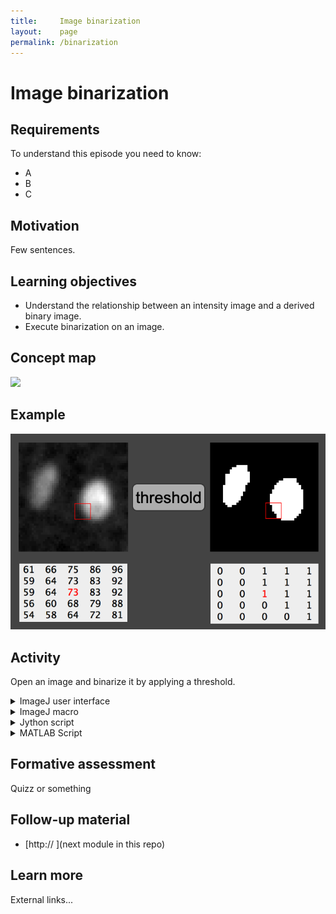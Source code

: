 ```yaml
---
title:     Image binarization
layout:    page
permalink: /binarization
---
```


# Image binarization 

## Requirements

To understand this episode you need to know:

- A
- B
- C

## Motivation

Few sentences.

## Learning objectives

- Understand the relationship between an intensity image and a derived binary image.
- Execute binarization on an image.

## Concept map

<img src='https://g.gravizo.com/svg?
 digraph G {
shift [fontcolor=white,color=white];
	"pixel values" -> "foreground\n1,255" [label = " >= threshold"];
	"pixel values" -> "background\n0" [label = " < threshold"];
	"foreground\n1,255" -> "binarised pixel values"
	"background\n0" -> "binarised pixel values"
  }
'/>

## Example

![binarization_figure_00](/figures/binarization_concept_example.png)

## Activity

Open an image and binarize it by applying a threshold.

<details>
 <summary>ImageJ user interface</summary>
	
- **[ Open... ]** "/image-analysis-training-resources/image_data/xy_8bit__two_cells.tif" <br/>
- **[ Threshold... ]**
</details>

<details>
<summary>ImageJ macro</summary>
  
```
open("/image-analysis-training-resources/image_data/xy_8bit__two_cells.tif");
setThreshold(30, 255);
setOption("BlackBackground", true);
run("Convert to Mask");
```
</details>


<details>
<summary>Jython script</summary>

```python
from ij import IJ, ImagePlus
from ij.plugin import Thresholder

inputImage=IJ.getImage()
IJ.setRawThreshold(inputImage, 60, 255, None)
binaryImage=ImagePlus('Binary image',Thresholder.createMask(inputImage))
binaryImage.show()
```
</details>


<details>
<summary>MATLAB Script</summary>

```matlab
function src_binarize_image()
%This function illustrates separating foreground from background using a 
%fixed threshold value  

threshold = 50; %example hreshold value
%Read input image
in_image = imread(['image_data' filesep 'xy_8bit__two_cells.tif']); 
figure; imagesc(in_image); %display input image
%Binarized input image with the threshold value;
bin_image = uint8(in_image>= threshold);
figure; imagesc(bin_image) % display binary image
end
```
</details>

## Formative assessment

Quizz or something

## Follow-up material

- [http:// ](next module in this repo)

## Learn more

External links...